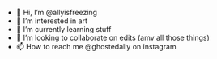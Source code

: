 - 👋 Hi, I’m @allyisfreezing
- 👀 I’m interested in art
- 🌱 I’m currently learning stuff
- 💞️ I’m looking to collaborate on edits (amv all those things)
- 📫 How to reach me @ghostedally on instagram

<!---
allyisfreezing/allyisfreezing is a ✨ special ✨ repository because its `README.md` (this file) appears on your GitHub profile.
You can click the Preview link to take a look at your changes.
--->
